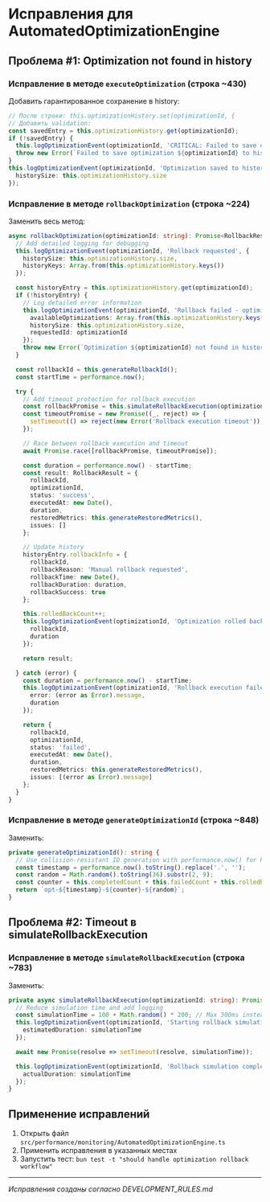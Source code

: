 # Исправления для AutomatedOptimizationEngine

## Проблема #1: Optimization not found in history

### Исправление в методе `executeOptimization` (строка ~430)

Добавить гарантированное сохранение в history:

```typescript
// После строки: this.optimizationHistory.set(optimizationId, {
// Добавить validation:
const savedEntry = this.optimizationHistory.get(optimizationId);
if (!savedEntry) {
  this.logOptimizationEvent(optimizationId, 'CRITICAL: Failed to save optimization to history');
  throw new Error(`Failed to save optimization ${optimizationId} to history`);
}
this.logOptimizationEvent(optimizationId, 'Optimization saved to history successfully', {
  historySize: this.optimizationHistory.size
});
```

### Исправление в методе `rollbackOptimization` (строка ~224)

Заменить весь метод:

```typescript
async rollbackOptimization(optimizationId: string): Promise<RollbackResult> {
  // Add detailed logging for debugging
  this.logOptimizationEvent(optimizationId, 'Rollback requested', {
    historySize: this.optimizationHistory.size,
    historyKeys: Array.from(this.optimizationHistory.keys())
  });

  const historyEntry = this.optimizationHistory.get(optimizationId);
  if (!historyEntry) {
    // Log detailed error information
    this.logOptimizationEvent(optimizationId, 'Rollback failed - optimization not found in history', {
      availableOptimizations: Array.from(this.optimizationHistory.keys()),
      historySize: this.optimizationHistory.size,
      requestedId: optimizationId
    });
    throw new Error(`Optimization ${optimizationId} not found in history`);
  }

  const rollbackId = this.generateRollbackId();
  const startTime = performance.now();

  try {
    // Add timeout protection for rollback execution
    const rollbackPromise = this.simulateRollbackExecution(optimizationId);
    const timeoutPromise = new Promise((_, reject) => {
      setTimeout(() => reject(new Error('Rollback execution timeout')), 15000); // 15 second timeout
    });

    // Race between rollback execution and timeout
    await Promise.race([rollbackPromise, timeoutPromise]);

    const duration = performance.now() - startTime;
    const result: RollbackResult = {
      rollbackId,
      optimizationId,
      status: 'success',
      executedAt: new Date(),
      duration,
      restoredMetrics: this.generateRestoredMetrics(),
      issues: []
    };

    // Update history
    historyEntry.rollbackInfo = {
      rollbackId,
      rollbackReason: 'Manual rollback requested',
      rollbackTime: new Date(),
      rollbackDuration: duration,
      rollbackSuccess: true
    };

    this.rolledBackCount++;
    this.logOptimizationEvent(optimizationId, 'Optimization rolled back successfully', {
      rollbackId,
      duration
    });

    return result;

  } catch (error) {
    const duration = performance.now() - startTime;
    this.logOptimizationEvent(optimizationId, 'Rollback execution failed', {
      error: (error as Error).message,
      duration
    });

    return {
      rollbackId,
      optimizationId,
      status: 'failed',
      executedAt: new Date(),
      duration,
      restoredMetrics: this.generateRestoredMetrics(),
      issues: [(error as Error).message]
    };
  }
}
```

### Исправление в методе `generateOptimizationId` (строка ~848)

Заменить:

```typescript
private generateOptimizationId(): string {
  // Use collision-resistant ID generation with performance.now() for higher precision
  const timestamp = performance.now().toString().replace('.', '');
  const random = Math.random().toString(36).substr(2, 9);
  const counter = this.completedCount + this.failedCount + this.rolledBackCount;
  return `opt-${timestamp}-${counter}-${random}`;
}
```

## Проблема #2: Timeout в simulateRollbackExecution

### Исправление в методе `simulateRollbackExecution` (строка ~783)

Заменить:

```typescript
private async simulateRollbackExecution(optimizationId: string): Promise<void> {
  // Reduce simulation time and add logging
  const simulationTime = 100 + Math.random() * 200; // Max 300ms instead of 1500ms
  this.logOptimizationEvent(optimizationId, 'Starting rollback simulation', {
    estimatedDuration: simulationTime
  });

  await new Promise(resolve => setTimeout(resolve, simulationTime));

  this.logOptimizationEvent(optimizationId, 'Rollback simulation completed', {
    actualDuration: simulationTime
  });
}
```

## Применение исправлений

1. Открыть файл `src/performance/monitoring/AutomatedOptimizationEngine.ts`
2. Применить исправления в указанных местах
3. Запустить тест: `bun test -t "should handle optimization rollback workflow"`

---
*Исправления созданы согласно DEVELOPMENT_RULES.md*